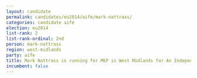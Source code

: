 ```yaml
---
layout: candidate
permalink: candidates/eu2014/aife/mark-nattrass/
categories: candidate aife
election: eu2014
list-rank: 2
list-rank-ordinal: 2nd
person: mark-nattrass
region: west-midlands
party: aife
title: Mark Nattrass is running for MEP in West Midlands for An Independence From Europe
incumbent: false
---
```

